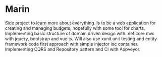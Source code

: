# Marin
Side project to learn more about everything. Is to be a web application for creating and managing budgets, hopefully with some tool for charts. Implementing basic structure of domain driven design with .net core mvc with jquery, bootstrap and vue js. Will also use xunit unit testing and entity framework code first approach with simple injector ioc container. Implementing CQRS and Repository pattern and CI with Appveyor.  
